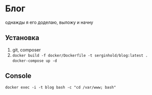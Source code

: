 # Блог

однажды я его доделаю, выложу и начну

## Установка

1) git, composer
2) `docker build -f docker/Dockerfile -t serginhold/blog:latest .` \
`docker-compose up -d`

## Console
`docker exec -i -t blog bash -c "cd /var/www; bash"`
